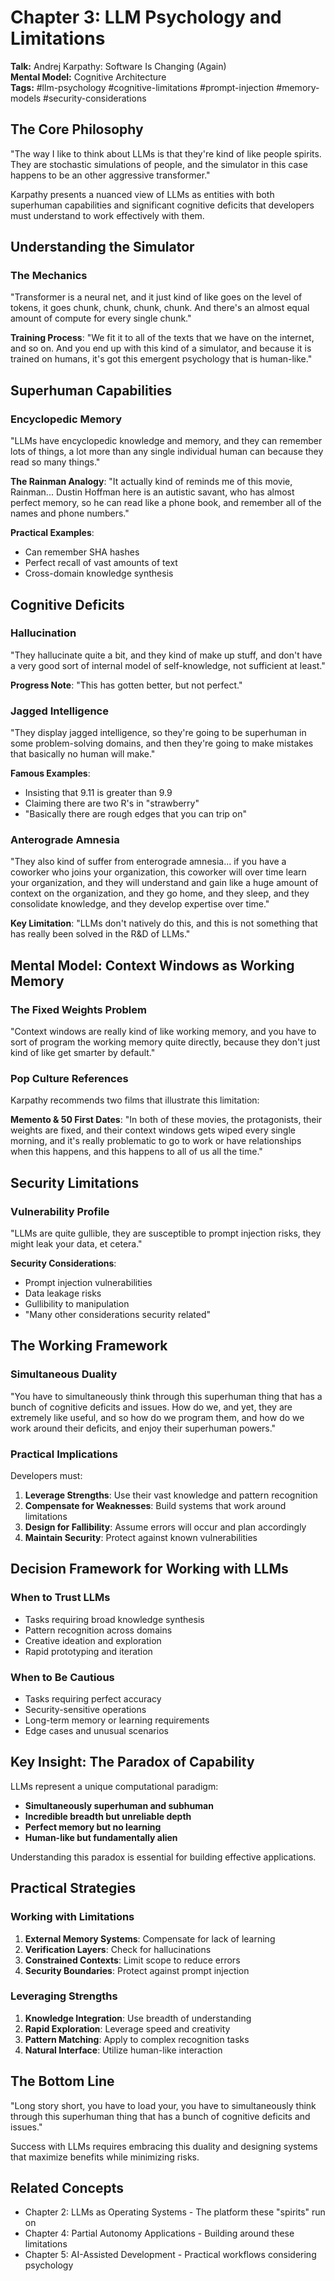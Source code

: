 # Chapter 3: LLM Psychology and Limitations

**Talk:** Andrej Karpathy: Software Is Changing (Again)  
**Mental Model:** Cognitive Architecture  
**Tags:** #llm-psychology #cognitive-limitations #prompt-injection #memory-models #security-considerations

## The Core Philosophy

"The way I like to think about LLMs is that they're kind of like people spirits. They are stochastic simulations of people, and the simulator in this case happens to be an other aggressive transformer."

Karpathy presents a nuanced view of LLMs as entities with both superhuman capabilities and significant cognitive deficits that developers must understand to work effectively with them.

## Understanding the Simulator

### The Mechanics
"Transformer is a neural net, and it just kind of like goes on the level of tokens, it goes chunk, chunk, chunk, chunk. And there's an almost equal amount of compute for every single chunk."

**Training Process**: "We fit it to all of the texts that we have on the internet, and so on. And you end up with this kind of a simulator, and because it is trained on humans, it's got this emergent psychology that is human-like."

## Superhuman Capabilities

### Encyclopedic Memory
"LLMs have encyclopedic knowledge and memory, and they can remember lots of things, a lot more than any single individual human can because they read so many things."

**The Rainman Analogy**:
"It actually kind of reminds me of this movie, Rainman... Dustin Hoffman here is an autistic savant, who has almost perfect memory, so he can read like a phone book, and remember all of the names and phone numbers."

**Practical Examples**:
- Can remember SHA hashes
- Perfect recall of vast amounts of text
- Cross-domain knowledge synthesis

## Cognitive Deficits

### Hallucination
"They hallucinate quite a bit, and they kind of make up stuff, and don't have a very good sort of internal model of self-knowledge, not sufficient at least."

**Progress Note**: "This has gotten better, but not perfect."

### Jagged Intelligence
"They display jagged intelligence, so they're going to be superhuman in some problem-solving domains, and then they're going to make mistakes that basically no human will make."

**Famous Examples**:
- Insisting that 9.11 is greater than 9.9
- Claiming there are two R's in "strawberry"
- "Basically there are rough edges that you can trip on"

### Anterograde Amnesia
"They also kind of suffer from enterograde amnesia... if you have a coworker who joins your organization, this coworker will over time learn your organization, and they will understand and gain like a huge amount of context on the organization, and they go home, and they sleep, and they consolidate knowledge, and they develop expertise over time."

**Key Limitation**: "LLMs don't natively do this, and this is not something that has really been solved in the R&D of LLMs."

## Mental Model: Context Windows as Working Memory

### The Fixed Weights Problem
"Context windows are really kind of like working memory, and you have to sort of program the working memory quite directly, because they don't just kind of like get smarter by default."

### Pop Culture References
Karpathy recommends two films that illustrate this limitation:

**Memento & 50 First Dates**: "In both of these movies, the protagonists, their weights are fixed, and their context windows gets wiped every single morning, and it's really problematic to go to work or have relationships when this happens, and this happens to all of us all the time."

## Security Limitations

### Vulnerability Profile
"LLMs are quite gullible, they are susceptible to prompt injection risks, they might leak your data, et cetera."

**Security Considerations**:
- Prompt injection vulnerabilities
- Data leakage risks
- Gullibility to manipulation
- "Many other considerations security related"

## The Working Framework

### Simultaneous Duality
"You have to simultaneously think through this superhuman thing that has a bunch of cognitive deficits and issues. How do we, and yet, they are extremely like useful, and so how do we program them, and how do we work around their deficits, and enjoy their superhuman powers."

### Practical Implications
Developers must:
1. **Leverage Strengths**: Use their vast knowledge and pattern recognition
2. **Compensate for Weaknesses**: Build systems that work around limitations
3. **Design for Fallibility**: Assume errors will occur and plan accordingly
4. **Maintain Security**: Protect against known vulnerabilities

## Decision Framework for Working with LLMs

### When to Trust LLMs
- Tasks requiring broad knowledge synthesis
- Pattern recognition across domains
- Creative ideation and exploration
- Rapid prototyping and iteration

### When to Be Cautious
- Tasks requiring perfect accuracy
- Security-sensitive operations
- Long-term memory or learning requirements
- Edge cases and unusual scenarios

## Key Insight: The Paradox of Capability

LLMs represent a unique computational paradigm:
- **Simultaneously superhuman and subhuman**
- **Incredible breadth but unreliable depth**
- **Perfect memory but no learning**
- **Human-like but fundamentally alien**

Understanding this paradox is essential for building effective applications.

## Practical Strategies

### Working with Limitations
1. **External Memory Systems**: Compensate for lack of learning
2. **Verification Layers**: Check for hallucinations
3. **Constrained Contexts**: Limit scope to reduce errors
4. **Security Boundaries**: Protect against prompt injection

### Leveraging Strengths
1. **Knowledge Integration**: Use breadth of understanding
2. **Rapid Exploration**: Leverage speed and creativity
3. **Pattern Matching**: Apply to complex recognition tasks
4. **Natural Interface**: Utilize human-like interaction

## The Bottom Line

"Long story short, you have to load your, you have to simultaneously think through this superhuman thing that has a bunch of cognitive deficits and issues."

Success with LLMs requires embracing this duality and designing systems that maximize benefits while minimizing risks.

## Related Concepts
- Chapter 2: LLMs as Operating Systems - The platform these "spirits" run on
- Chapter 4: Partial Autonomy Applications - Building around these limitations
- Chapter 5: AI-Assisted Development - Practical workflows considering psychology